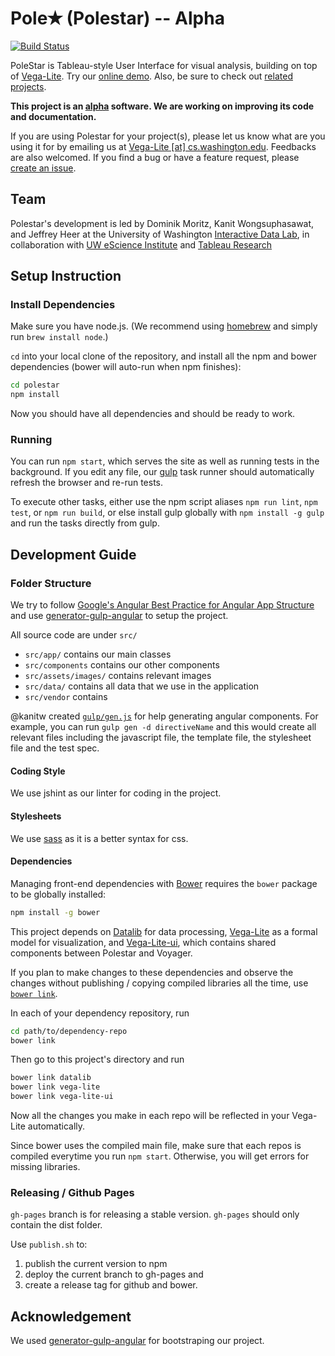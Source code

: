 # Pole✭ (Polestar) -- Alpha

[![Build Status](https://travis-ci.org/vega/polestar.svg)](https://travis-ci.org/vega/polestar)

PoleStar is Tableau-style User Interface for visual analysis, building on top
of [Vega-Lite](https://github.com/vega/vega-lite). Try our [online
demo](http://vega.github.io/polestar/). Also, be sure to check out [related
projects](https://vega.github.io/).

**This project is an [alpha](http://en.wikipedia.org/wiki/Software_release_life_cycle#Alpha) software.
We are working on improving its code and documentation.**

If you are using Polestar for your project(s), please let us know what are you using it for by emailing us at [Vega-Lite \[at\] cs.washington.edu](mailto:vega-lite@cs.washington.edu).  Feedbacks are also welcomed.
If you find a bug or have a feature request, please [create an issue](https://github.com/vega/polestar/issues/new).


## Team

Polestar's development is led by Dominik Moritz, Kanit Wongsuphasawat, and Jeffrey Heer at the University of Washington [Interactive Data Lab](http://idl.cs.washington.edu), in collaboration with [UW eScience Institute](http://escience.washington.edu/) and [Tableau Research](http://research.tableau.com)

## Setup Instruction

### Install Dependencies

Make sure you have node.js. (We recommend using [homebrew](http://brew.sh) and simply run `brew install node`.)

`cd` into your local clone of the repository, and install all the npm and bower dependencies (bower will auto-run when npm finishes):

```sh
cd polestar
npm install
```

Now you should have all dependencies and should be ready to work.

### Running

You can run `npm start`, which serves the site as well as running tests in the background.
If you edit any file, our [gulp](http://gulpjs.com) task runner should automatically refresh the browser and re-run tests.

To execute other tasks, either use the npm script aliases `npm run lint`, `npm test`, or `npm run build`, or else install gulp globally with `npm install -g gulp` and run the tasks directly from gulp.

## Development Guide

### Folder Structure

We try to follow [Google's Angular Best Practice for Angular App Structure](https://docs.google.com/document/d/1XXMvReO8-Awi1EZXAXS4PzDzdNvV6pGcuaF4Q9821Es/pub) and use [generator-gulp-angular](https://github.com/Swiip/generator-gulp-angular) to setup the project.

All source code are under `src/`

- `src/app/` contains our main classes
- `src/components` contains our other components
- `src/assets/images/` contains relevant images
- `src/data/` contains all data that we use in the application
- `src/vendor` contains

@kanitw created [`gulp/gen.js`](https://github.com/vega/polestar/blob/master/gulp/gen.js) for help generating angular components.
For example, you can run `gulp gen -d directiveName` and this would create all relevant files including the javascript file, the template file, the stylesheet file and the test spec.

#### Coding Style

We use jshint as our linter for coding in the project.

#### Stylesheets

We use [sass](http://sass-lang.com) as it is a better syntax for css.

#### Dependencies

Managing front-end dependencies with [Bower](http://bower.io) requires the `bower` package to be globally installed:
```sh
npm install -g bower
```

This project depends on [Datalib](https://github.com/vega/datalib) for data processing, [Vega-Lite](https://github.com/vega/vega-lite) as a formal model for visualization, and [Vega-Lite-ui](https://github.com/vega/vega-lite-ui), which contains shared components between Polestar and Voyager.

If you plan to make changes to these dependencies and observe the changes without publishing / copying compiled libraries all the time, use [`bower link`](https://oncletom.io/2013/live-development-bower-component/).

In each of your dependency repository, run

```sh
cd path/to/dependency-repo
bower link
```

Then go to this project's directory and run

```sh
bower link datalib
bower link vega-lite
bower link vega-lite-ui
```

Now all the changes you make in each repo will be reflected in your Vega-Lite automatically.

Since bower uses the compiled main file, make sure that each repos is compiled everytime you run `npm start`.
Otherwise, you will get errors for missing libraries.

### Releasing / Github Pages

`gh-pages` branch is for releasing a stable version.
`gh-pages` should only contain the dist folder.

Use `publish.sh` to:

1. publish the current version to npm
2. deploy the current branch to gh-pages and
3. create a release tag for github and bower.


## Acknowledgement

We used [generator-gulp-angular](https://github.com/Swiip/generator-gulp-angular) for bootstraping our project.


